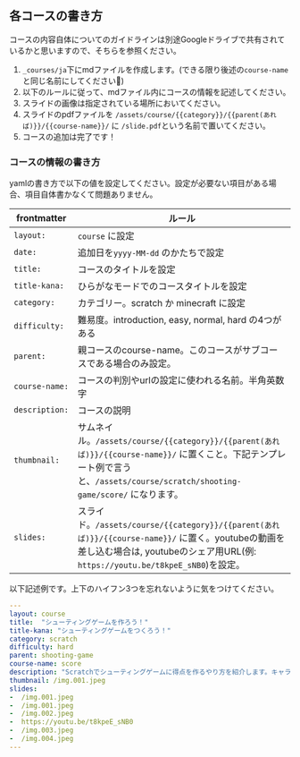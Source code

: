 ## 各コースの書き方

コースの内容自体についてのガイドラインは別途Googleドライブで共有されているかと思いますので、そちらを参照ください。

1. `_courses/ja`下にmdファイルを作成します。(できる限り後述の`course-name`と同じ名前にしてください🙏)
2. 以下のルールに従って、mdファイル内にコースの情報を記述してください。
3. スライドの画像は指定されている場所においてください。
4. スライドのpdfファイルを `/assets/course/{{category}}/{{parent(あれば)}}/{{course-name}}/` に `/slide.pdf`という名前で置いてください。
5. コースの追加は完了です！

### コースの情報の書き方

yamlの書き方で以下の値を設定してください。設定が必要ない項目がある場合、項目自体書かなくて問題ありません。

| frontmatter | ルール |
| --- | --- |
| `layout: ` | `course` に設定 |
| `date: `   | 追加日を`yyyy-MM-dd` のかたちで設定 |
| `title: ` | コースのタイトルを設定 |
| `title-kana:`  | ひらがなモードでのコースタイトルを設定  |
| `category: ` | カテゴリー。scratch か minecraft に設定 |
| `difficulty: ` | 難易度。introduction, easy, normal, hard の4つがある |
| `parent: ` | 親コースのcourse-name。このコースがサブコースである場合のみ設定。 |
|`course-name: `| コースの判別やurlの設定に使われる名前。半角英数字 |
| `description: ` |  コースの説明 |
|`thumbnail: `   |  サムネイル。`/assets/course/{{category}}/{{parent(あれば)}}/{{course-name}}/` に置くこと。下記テンプレート例で言うと、`/assets/course/scratch/shooting-game/score/` になります。  |
|`slides: `  | スライド。`/assets/course/{{category}}/{{parent(あれば)}}/{{course-name}}/` に置く。youtubeの動画を差し込む場合は, youtubeのシェア用URL(例: `https://youtu.be/t8kpeE_sNB0`)を設定。|

以下記述例です。上下のハイフン3つを忘れないように気をつけてください。

```yaml
---
layout: course
title:  "シューティングゲームを作ろう！"
title-kana: "シューティングゲームをつくろう！"
category: scratch
difficulty: hard
parent: shooting-game
course-name: score
description: "Scratchでシューティングゲームに得点を作るやり方を紹介します。キャラクターの動かし方や弾の出し方を覚えて、オリジナルシューティングゲームを作ろう！"
thumbnail: /img.001.jpeg
slides:
-  /img.001.jpeg
-  /img.001.jpeg
-  /img.002.jpeg
-  https://youtu.be/t8kpeE_sNB0
-  /img.003.jpeg
-  /img.004.jpeg
---
```
